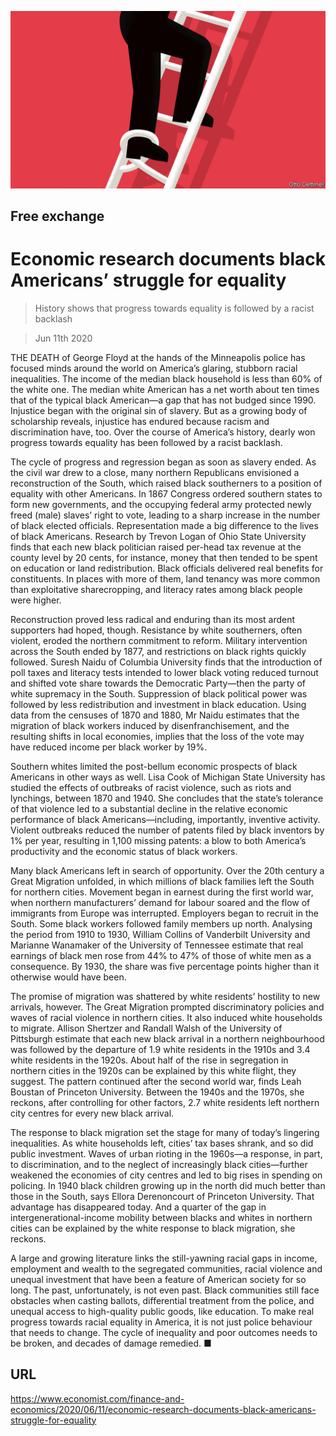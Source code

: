 ![](./images/20200613_FND000_0.jpg)

## Free exchange

# Economic research documents black Americans’ struggle for equality

> History shows that progress towards equality is followed by a racist backlash

> Jun 11th 2020

THE DEATH of George Floyd at the hands of the Minneapolis police has focused minds around the world on America’s glaring, stubborn racial inequalities. The income of the median black household is less than 60% of the white one. The median white American has a net worth about ten times that of the typical black American—a gap that has not budged since 1990. Injustice began with the original sin of slavery. But as a growing body of scholarship reveals, injustice has endured because racism and discrimination have, too. Over the course of America’s history, dearly won progress towards equality has been followed by a racist backlash.

The cycle of progress and regression began as soon as slavery ended. As the civil war drew to a close, many northern Republicans envisioned a reconstruction of the South, which raised black southerners to a position of equality with other Americans. In 1867 Congress ordered southern states to form new governments, and the occupying federal army protected newly freed (male) slaves’ right to vote, leading to a sharp increase in the number of black elected officials. Representation made a big difference to the lives of black Americans. Research by Trevon Logan of Ohio State University finds that each new black politician raised per-head tax revenue at the county level by 20 cents, for instance, money that then tended to be spent on education or land redistribution. Black officials delivered real benefits for constituents. In places with more of them, land tenancy was more common than exploitative sharecropping, and literacy rates among black people were higher.

Reconstruction proved less radical and enduring than its most ardent supporters had hoped, though. Resistance by white southerners, often violent, eroded the northern commitment to reform. Military intervention across the South ended by 1877, and restrictions on black rights quickly followed. Suresh Naidu of Columbia University finds that the introduction of poll taxes and literacy tests intended to lower black voting reduced turnout and shifted vote share towards the Democratic Party—then the party of white supremacy in the South. Suppression of black political power was followed by less redistribution and investment in black education. Using data from the censuses of 1870 and 1880, Mr Naidu estimates that the migration of black workers induced by disenfranchisement, and the resulting shifts in local economies, implies that the loss of the vote may have reduced income per black worker by 19%.



Southern whites limited the post-bellum economic prospects of black Americans in other ways as well. Lisa Cook of Michigan State University has studied the effects of outbreaks of racist violence, such as riots and lynchings, between 1870 and 1940. She concludes that the state’s tolerance of that violence led to a substantial decline in the relative economic performance of black Americans—including, importantly, inventive activity. Violent outbreaks reduced the number of patents filed by black inventors by 1% per year, resulting in 1,100 missing patents: a blow to both America’s productivity and the economic status of black workers.

Many black Americans left in search of opportunity. Over the 20th century a Great Migration unfolded, in which millions of black families left the South for northern cities. Movement began in earnest during the first world war, when northern manufacturers’ demand for labour soared and the flow of immigrants from Europe was interrupted. Employers began to recruit in the South. Some black workers followed family members up north. Analysing the period from 1910 to 1930, William Collins of Vanderbilt University and Marianne Wanamaker of the University of Tennessee estimate that real earnings of black men rose from 44% to 47% of those of white men as a consequence. By 1930, the share was five percentage points higher than it otherwise would have been.

The promise of migration was shattered by white residents’ hostility to new arrivals, however. The Great Migration prompted discriminatory policies and waves of racial violence in northern cities. It also induced white households to migrate. Allison Shertzer and Randall Walsh of the University of Pittsburgh estimate that each new black arrival in a northern neighbourhood was followed by the departure of 1.9 white residents in the 1910s and 3.4 white residents in the 1920s. About half of the rise in segregation in northern cities in the 1920s can be explained by this white flight, they suggest. The pattern continued after the second world war, finds Leah Boustan of Princeton University. Between the 1940s and the 1970s, she reckons, after controlling for other factors, 2.7 white residents left northern city centres for every new black arrival.

The response to black migration set the stage for many of today’s lingering inequalities. As white households left, cities’ tax bases shrank, and so did public investment. Waves of urban rioting in the 1960s—a response, in part, to discrimination, and to the neglect of increasingly black cities—further weakened the economies of city centres and led to big rises in spending on policing. In 1940 black children growing up in the north did much better than those in the South, says Ellora Derenoncourt of Princeton University. That advantage has disappeared today. And a quarter of the gap in intergenerational-income mobility between blacks and whites in northern cities can be explained by the white response to black migration, she reckons.

A large and growing literature links the still-yawning racial gaps in income, employment and wealth to the segregated communities, racial violence and unequal investment that have been a feature of American society for so long. The past, unfortunately, is not even past. Black communities still face obstacles when casting ballots, differential treatment from the police, and unequal access to high-quality public goods, like education. To make real progress towards racial equality in America, it is not just police behaviour that needs to change. The cycle of inequality and poor outcomes needs to be broken, and decades of damage remedied. ■

## URL

https://www.economist.com/finance-and-economics/2020/06/11/economic-research-documents-black-americans-struggle-for-equality
